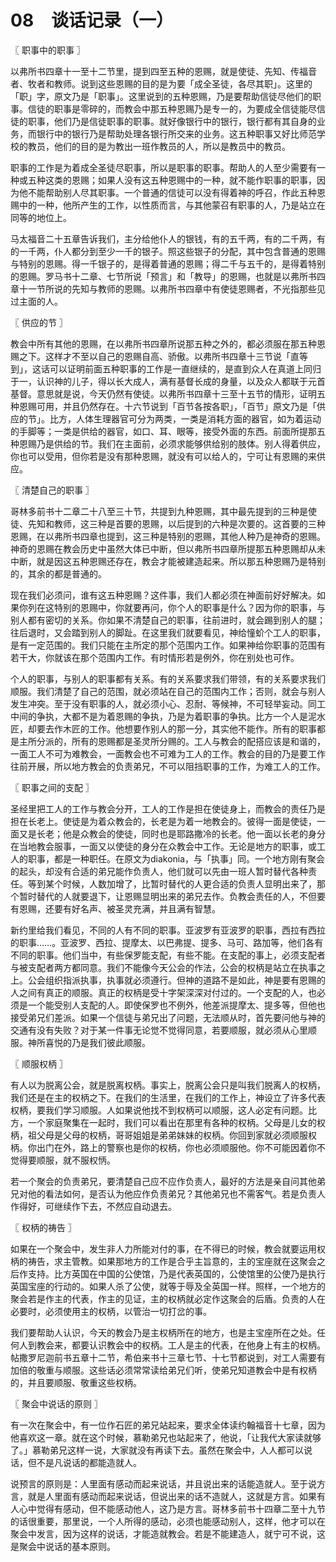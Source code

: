 # 08　谈话记录（一）



〖 职事中的职事 〗

以弗所书四章十一至十二节里，提到四至五种的恩赐，就是使徒、先知、传福音者、牧者和教师。说到这些恩赐的目的是为要「成全圣徒，各尽其职」。这里的「职」字，原文乃是「职事」。这里说到的五种恩赐，乃是要帮助信徒尽他们的职事。信徒的职事是零碎的，而教会中那五种恩赐乃是专一的，为要成全信徒能尽信徒的职事，他们乃是信徒职事的职事。就好像银行中的银行，银行都有其自身的业务，而银行中的银行乃是帮助处理各银行所交来的业务。这五种职事又好比师范学校的教员，他们的目的是为教出一班作教员的人，所以是教员中的教员。

职事的工作是为着成全圣徒尽职事，所以是职事的职事。帮助人的人至少需要有一种或五种这类的恩赐；如果人没有这五种恩赐中的一种，就不能作职事的职事，因为他不能帮助别人尽其职事。一个普通的信徒可以没有得着神的呼召，作此五种恩赐中的一种，他所产生的工作，以性质而言，与其他蒙召有职事的人，乃是站立在同等的地位上。

马太福音二十五章告诉我们，主分给他仆人的银钱，有的五千两，有的二千两，有的一千两，仆人都分到至少一千的银子。照这些银子的分配，其中包含普通的恩赐与特别的恩赐。得一千银子的，是得着普通的恩赐；得二千与五千的，是得着特别的恩赐。罗马书十二章、七节所说「预言」和「教导」的恩赐，也就是以弗所书四章十一节所说的先知与教师的恩赐。以弗所书四章中有使徒恩赐者，不光指那些见过主面的人。



〖 供应的节 〗

教会中所有其他的恩赐，在以弗所书四章所说那五种之外的，都必须服在那五种恩赐之下。这样才不至以自己的恩赐自高、骄傲。以弗所书四章十三节说「直等到」，这话可以证明前面五种职事的工作是一直继续的，是直到众人在真道上同归于一，认识神的儿子，得以长大成人，满有基督长成的身量，以及众人都联于元首基督。意思就是说，今天仍然有使徒。以弗所书四章十三至十五节的情形，证明五种恩赐可用，并且仍然存在。十六节说到「百节各按各职」，「百节」原文乃是「供应的节」。比方，人体生理器官可分为两类，一类是消耗方面的器官，如为着运动的手脚等；一类是供给的器官，如口、耳、眼等，接受外面的东西。前面所提那五种恩赐乃是供给的节。我们在主面前，必须求能够供给别的肢体。别人得着供应，你也可以受用，但你若是没有那种恩赐，就没有可以给人的，宁可让有恩赐的来供应。



〖 清楚自己的职事 〗

哥林多前书十二章二十八至三十节，共提到九种恩赐，其中最先提到的三种是使徒、先知和教师，这三种是首要的恩赐，以后提到的六种是次要的。这首要的三种恩赐，在以弗所书四章也提到，这三种是特别的恩赐，其他人种乃是神奇的恩赐。神奇的恩赐在教会历史中虽然大体已中断，但以弗所书四章所提那五种恩赐却从未中断，就是因这五种恩赐还存在，教会才能被建造起来。所以那五种恩赐乃是特别的，其余的都是普通的。

现在我们必须问，谁有这五种恩赐？这件事，我们人都必须在神面前好好解决。如果你列在这特别的恩赐中，你就要再问，你个人的职事是什么？因为你的职事，与别人都有密切的关系。你如果不清楚自己的职事，往前进时，就会踢到别人的腿；往后退时，又会踏到别人的脚趾。在这里我们就要看见，神给憧蚧个工人的职事，是有一定范围的。我们只能在主所定的那个范围内工作。如果神给你职事的范围有若干大，你就该在那个范围内工作。有时情形若是例外，你在别处也可作。

个人的职事，与别人的职事都有关系。有的关系要求我们带领，有的关系要求我们顺服。我们清楚了自己的范围，就必须站在自己的范围内工作；否则，就会与别人发生冲突。至于没有职事的人，就必须小心、忍耐、等候神，不可轻举妄动。同工中间的争执，大都不是为着恩赐的争执，乃是为着职事的争执。比方一个人是泥水匠，却要去作木匠的工作。他想要作别人的那一分，其实他不能作。所有的职事都是主所分派的，所有的恩赐都是圣灵所分赐的。工人与教会的配搭应该是和谐的，一面工人不可为难教会，一面教会也不可难为工人的工作。教会的目的乃是要工作往前开展，所以地方教会的负责弟兄，不可以阻挡职事的工作，为难工人的工作。



〖 职事之间的支配 〗

圣经里把工人的工作与教会分开，工人的工作是担在使徒身上，而教会的责任乃是担在长老上。使徒是为着众教会的，长老是为着一地教会的。彼得一面是使徒，一面又是长老；他是众教会的使徒，同时也是耶路撒冷的长老。他一面以长老的身分在当地教会服事，一面又以使徒的身分在众教会中工作。无论是地方的职事，或工人的职事，都是一种职任。在原文为diakonia，与「执事」同。一个地方刚有聚会的起头，却没有合适的弟兄能作负责人，他们就可以先由一班人暂时替代各种责任。等到某个时候，人数加增了，比暂时替代的人更合适的负责人显明出来了，那个暂时替代的人就要退下，让恩赐显明出来的弟兄去作。负教会责任的人，不但要有恩赐，还要有好名声、被圣灵充满，并且满有智慧。

新约里给我们看见，不同的人有不同的职事。亚波罗有亚波罗的职事，西拉有西拉的职事……。亚波罗、西拉、提摩太、以巴弗提、提多、马可、路加等，他们各有不同的职事。他们当中，有些保罗能支配，有些不能。在支配的事上，必须支配者与被支配者两方都同意。我们不能像今天公会的作法，公会的权柄是站立在执事之上。公会组织指派执事，执事就必须遵行。但神的道路不是如此，神是要有恩赐的人之间有真正的顺服。真正的权柄是受十字架深深对付过的。一个支配的人，也必须是一个能受别人支配的人。即使保罗也不例外，他差派提摩太、提多等，但他也接受弟兄们差派。如果一个信徒与弟兄出了问题，无法顺从时，首先要问他与神的交通有没有失败？对于某一件事无论觉不觉得同意，若要顺服，就必须从心里顺服。神所喜悦的乃是我们彼此顺服。



〖 顺服权柄 〗

有人以为脱离公会，就是脱离权柄。事实上，脱离公会只是叫我们脱离人的权柄，我们还是在主的权柄之下。在我们的生活里，在我们的工作上，神设立了许多代表权柄，要我们学习顺服。人如果说他找不到权柄可以顺服，这人必定有问题。比方，一个家庭聚集在一起时，我们可以看出在那里有各种的权柄。父母是儿女的权柄，祖父母是父母的权柄，哥哥姐姐是弟弟妹妹的权柄。你回到家就必须顺服权柄。你出门在外，路上的警察也是你的权柄，你也必须顺服他。你不可能因着你不觉得要顺服，就不服权怲。

若一个聚会的负责弟兄，要清楚自己应不应作负责人，最好的方法是亲自问其他弟兄对他的看法如何，是否认为他应作负责弟兄？其他弟兄也不需客气。若是负责人作得好，可继续作下去，不然应自动退去。



〖 权柄的祷告 〗

如果在一个聚会中，发生非人力所能对付的事，在不得已的时候，教会就要运用权柄的祷告，求主管教。如果那地方的工作是合乎主旨意的，主的宝座就在这聚会之后作支持。比方英国在中国的公使馆，乃是代表英国的，公使馆里的公使乃是执行英国宝座的行动的。如果人杀了公使，就等于辱及全英国一样。照样，一个地方的聚会若是作主的代表，作主的见证，主的权柄就必定作这聚会的后盾。负责的人在必要时，必须使用主的权柄，以管治一切打岔的事。

我们要帮助人认识，今天的教会乃是主权柄所在的地方，也是主宝座所在之处。任何人到教会来，都要认识教会中的权柄。工人是主的代表，在他身上有主的权柄。帖撒罗尼迦前书五章十二节，希伯来书十三章七节、十七节都说到，对工人需要有加倍的敬重与顺服。这些话必须常常读给弟兄们听，使弟兄知道教会中是有权柄的，并且要顺服、敬重这些权柄。



〖 聚会中说话的原则 〗

有一次在聚会中，有一位作石匠的弟兄站起来，要求全体读约翰福音十七章，因为他喜欢这一章。就在这个时候，慕勒弟兄也站起来了，他说，「让我代大家读就够了。」慕勒弟兄这样一说，大家就没有再读下去。虽然在聚会中，人人都可以说话，但不是凡说话的都能造就人。

说预言的原则是：人里面有感动而起来说话，并且说出来的话能造就人。至于说方言，就是人里面有感动而起来说话，但说出来的话不造就人，这就是方言。如果有人心中觉得有感动，但不能感动他人，这乃是方言。哥林多前书十四章二至十九节的话很重要，那里说，一个人所得的感动，必须也能感动别人，这样，他才可以在聚会中发言，因为这样的说话，才能造就教会。若是不能建造人，就宁可不说，这是聚会中说话的基本原则。

